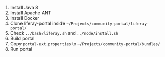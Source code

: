 1. Install Java 8
2. Install Apache ANT
3. Install Docker
4. Clone liferay-portal inside `~/Projects/community-portal/liferay-portal/`
5. Check `../bash/liferay.sh` and `../node/install.sh`
6. Build portal
7. Copy `portal-ext.properties` to `~/Projects/community-portal/bundles/`
8. Run portal
